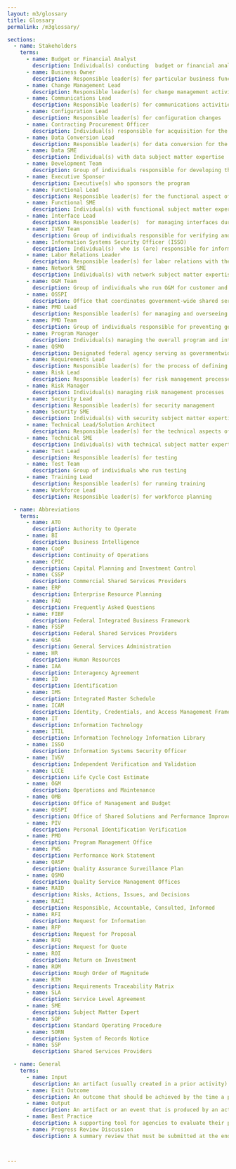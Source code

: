 ```yaml
---
layout: m3/glossary
title: Glossary
permalink: /m3glossary/

sections:
  - name: Stakeholders
    terms:
      - name: Budget or Financial Analyst 
        description: Individual(s) conducting  budget or financial analysis
      - name: Business Owner  
        description: Responsible leader(s) for particular business functions on customer side, e.g., CFO, CHCO
      - name: Change Management Lead
        description: Responsible leader(s) for change management activities for the program
      - name: Communications Lead
        description: Responsible leader(s) for communications activities for the program
      - name: Configuration Lead
        description: Responsible leader(s) for configuration changes 
      - name: Contracting Procurement Officer 
        description: Individual(s) responsible for acquisition for the organization and managing contracts
      - name: Data Conversion Lead 
        description: Responsible leader(s) for data conversion for the program
      - name: Data SME
        description: Individual(s) with data subject matter expertise
      - name: Development Team
        description: Group of individuals responsible for developing the technical solution
      - name: Executive Sponsor 
        description: Executive(s) who sponsors the program
      - name: Functional Lead
        description: Responsible leader(s) for the functional aspect of solution implementation 
      - name: Functional SME
        description: Individual(s) with functional subject matter expertise
      - name: Interface Lead 
        description: Responsible leader(s)  for managing interfaces during the solution implementation
      - name: IV&V Team
        description: Group of individuals responsible for verifying and validating processes
      - name: Information Systems Security Officer (ISSO)
        description: Individual(s)  who is (are) responsible for information systems security 
      - name: Labor Relations Leader
        description: Responsible leader(s) for labor relations with the Union(s)
      - name: Network SME
        description: Individual(s) with network subject matter expertise
      - name: O&M Team
        description: Group of individuals who run O&M for customer and provider 
      - name: OSSPI
        description: Office that coordinates government-wide shared services governance, executes program management, and develops processes to support development and implementation of OMB policy as it relates to mission support services
      - name: PMO Lead
        description: Responsible leader(s) for managing and overseeing program activities
      - name: PMO Team
        description: Group of individuals responsible for preventing governance gaps in program activities
      - name: Program Manager
        description: Individual(s) managing the overall program and integration of activities
      - name: QSMO
        description: Designated federal agency serving as governmentwide storefronts and brokers, offering solutions for technology and services in their functional area
      - name: Requirements Lead
        description: Responsible leader(s) for the process of defining and managing requirements
      - name: Risk Lead
        description: Responsible leader(s) for risk management processes
      - name: Risk Manager
        description: Individual(s) managing risk management processes
      - name: Security Lead 
        description: Responsible leader(s) for security management
      - name: Security SME
        description: Individual(s) with security subject matter expertise
      - name: Technical Lead/Solution Architect
        description: Responsible leader(s) for the technical aspects of solution implementation
      - name: Technical SME
        description: Individual(s) with technical subject matter expertise
      - name: Test Lead
        description: Responsible leader(s) for testing
      - name: Test Team
        description: Group of individuals who run testing
      - name: Training Lead
        description: Responsible leader(s) for running training
      - name: Workforce Lead 
        description: Responsible leader(s) for workforce planning

  - name: Abbreviations
    terms:
      - name: ATO
        description: Authority to Operate
      - name: BI
        description: Business Intelligence
      - name: CooP
        description: Continuity of Operations
      - name: CPIC
        description: Capital Planning and Investment Control
      - name: CSSP
        description: Commercial Shared Services Providers
      - name: ERP
        description: Enterprise Resource Planning
      - name: FAQ 
        description: Frequently Asked Questions
      - name: FIBF
        description: Federal Integrated Business Framework
      - name: FSSP
        description: Federal Shared Services Providers
      - name: GSA
        description: General Services Administration
      - name: HR
        description: Human Resources
      - name: IAA
        description: Interagency Agreement
      - name: ID
        description: Identification
      - name: IMS
        description: Integrated Master Schedule
      - name: ICAM
        description: Identity, Credentials, and Access Management Framework
      - name: IT
        description: Information Technology
      - name: ITIL
        description: Information Technology Information Library 
      - name: ISSO
        description: Information Systems Security Officer 
      - name: IV&V
        description: Independent Verification and Validation
      - name: LCCE
        description: Life Cycle Cost Estimate
      - name: O&M
        description: Operations and Maintenance
      - name: OMB
        description: Office of Management and Budget
      - name: OSSPI
        description: Office of Shared Solutions and Performance Improvement
      - name: PIV
        description: Personal Identification Verification
      - name: PMO
        description: Program Management Office
      - name: PWS
        description: Performance Work Statement
      - name: QASP
        description: Quality Assurance Surveillance Plan
      - name: QSMO
        description: Quality Service Management Offices
      - name: RAID 
        description: Risks, Actions, Issues, and Decisions 
      - name: RACI
        description: Responsible, Accountable, Consulted, Informed
      - name: RFI
        description: Request for Information
      - name: RFP
        description: Request for Proposal
      - name: RFQ
        description: Request for Quote
      - name: ROI
        description: Return on Investment
      - name: ROM
        description: Rough Order of Magnitude
      - name: RTM
        description: Requirements Traceability Matrix
      - name: SLA
        description: Service Level Agreement
      - name: SME
        description: Subject Matter Expert
      - name: SOP
        description: Standard Operating Procedure
      - name: SORN
        description: System of Records Notice 
      - name: SSP
        description: Shared Services Providers

  - name: General
    terms:
      - name: Input
        description: An artifact (usually created in a prior activity) or an event recommended to support completion of activities.
      - name: Exit Outcome
        description: An outcome that should be achieved by the time a phase is complete but is not necessarily a tollgate.
      - name: Output
        description: An artifact or an event that is produced by an activity to facilitate robust planning and migration activities in comprehensive program artifacts.
      - name: Best Practice
        description: A supporting tool for agencies to evaluate their plans and program artifacts against leading practices; guidance items can be used to shape the content of agency specific documentation when not using a template.
      - name: Progress Review Discussion
        description: A summary review that must be submitted at the end of a phase with key components to inform risk review and budget/funding decisions for the migration.



---
```

